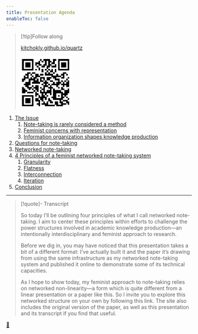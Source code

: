 ```yaml
---
title: Presentation Agenda
enableToc: false
---
```



 > 
 > \[!tip\]Follow along
 > 
 > [kitchokly.github.io/quartz](https://kitchokly.github.io/quartz/) 
 > 
 > ![Screenshot 2023-04-12 at 16.12.29.png](../Screenshot%202023-04-12%20at%2016.12.29.png)

1. [The Issue](Note-taking%20is%20rarely%20considered%20a%20method.md)
   1. [Note-taking is rarely considered a method](Note-taking%20is%20rarely%20considered%20a%20method.md)
   1. [Feminist concerns with representation](Feminist%20concerns%20with%20representation.md)
   1. [Information organization shapes knowledge production](Information%20organization%20shapes%20knowledge%20production.md)
1. [Questions for note-taking](Questions%20for%20note-taking.md)
1. [Networked note-taking](Networked%20note-taking.md)
1. [4 Principles of a feminist networked note-taking system](4%20Principles%20of%20a%20feminist%20networked%20note-taking%20system.md)
   1. [Granularity](Granularity.md)
   1. [Flatness](Flatness.md)
   1. [Interconnection](Interconnection.md)
   1. [Iteration](Iteration.md)
1. [Conclusion](Presentation%20Conclusion.md)

---

 > 
 > \[!quote\]- Transcript
 > 
 > So today I’ll be outlining four principles of what I call networked note-taking. I aim to center these principles within efforts to challenge the power structures involved in academic knowledge production—an intentionally interdisciplinary and feminist approach to research.
 > 
 > Before we dig in, you may have noticed that this presentation takes a bit of a different format: I’ve actually built it and the paper it’s drawing from using the same infrastructure as my networked note-taking system and published it online to demonstrate some of its technical capacities.
 > 
 > As I hope to show today, my feminist approach to note-taking relies on networked non-linearity—a form which is quite different from a linear presentation or a paper like this. So I invite you to explore this networked structure on your own by following this link. The site also includes the original version of the paper, as well as this presentation and its transcript if you find that useful.

[📖](../Paper/Developing%20a%20feminist%20note-taking%20system.md)

